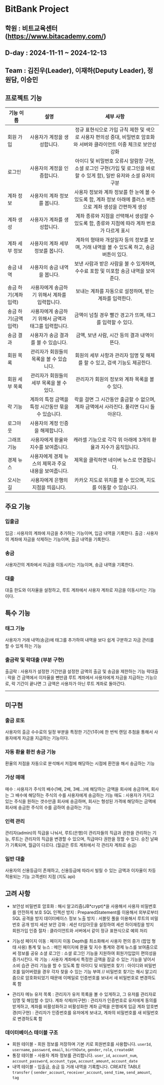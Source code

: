 # BitBank Project
## 학원 : 비트교육센터 (https://www.bitacademy.com/)
## D-day : 2024-11-11 ~ 2024-12-13
## Team : 김진우(Leader), 이재하(Deputy Leader), 정원담, 이승민


## 프로젝트 기능
| 기능 이름            |                          설명                         |                                                          세부 사항                                                         |
|----------------------|:-----------------------------------------------------:|:--------------------------------------------------------------------------------------------------------------------------:|
| 회원 가입            | 사용자가 계정을 생성합니다.                           | 정규 표현식으로 가입 규칙 제한 및 색으로 사용자 편의성 증대, 비밀번호 암호화와  서버와 클라이언트 이중 체크로 보안성 강화  |
| 로그인               | 사용자의 계정을 인증합니다.                           | 아이디 및 비밀번호 오류시 알람창 구현, 소셜 로그인 구현(가입 및 로그인을 바로 할 수 있게 함), 일반 유저와 소셜 유저의 구분 |
| 계좌 정보            | 사용자의 계좌 정보를 봅니다.                          | 사용자 정보와 계좌 정보를 한 눈에 볼 수 있도록 함, 계좌 정보 아래에 플러스 버튼으로 계좌 생성을 간편하게 생성              |
| 계좌 생성            | 사용자가 계좌를 생성합니다.                           | 계좌 종류와 지점을 선택해서 생성할 수 있도록 함, 종류와 지점에 따라 계좌 번호가 다르게 표시                                |
| 계좌 세부 정보       | 사용자의 계좌 세부 정보를 봅니다.                     | 계좌의 형태와 개설일자 등의 정보를 보며, 거래 내역을 볼 수 있도록 하고, 송금 버튼이 있다.                                  |
| 송금 내역            | 사용자의 송금 내역을 봅니다.                          | 보낸 사람과 받은 사람을 볼 수 있게하며, 수수료 포함 및 미포함 송금 내역을 보여준다.                                        |
| 송금 하기(계좌 입력) | 사용자에게 송금하기 위해서 계좌를 입력합니다.         | 보내는 계좌를 자동으로 설정하며, 받는 계좌를 입력한다.                                                                     |
| 송금 하기(금액 입력) | 사용자에게 송금하기 위해서 금액과 태그를 입력합니다.  | 금액이 넘칠 경우 빨간 경고가 뜨며, 태그를 입력할 수 있다.                                                                  |
| 송금 결과            | 사용자가 송금 결과를 볼 수 있습니다.                  | 금액, 보낸 사람, 시간 등의 결과 내역이 뜬다.                                                                               |
| 회원 목록            | 관리자가 회원들의 목록을 볼 수 있습니다.              | 회원의 세부 사항과 관리자 임명 및 해제를 할 수 있고, 검색 기능도 제공한다.                                                 |
| 회원 세부 목록       | 관리자가 회원들의 세부 목록을 볼 수 있다.             | 관리자가 회원의 정보와 계좌 목록을 볼 수 있다.                                                                             |
| 락 기능              | 계좌의 특정 금액을 특정 시간동안 묶을 수 있습니다.    | 락을 걸면 그 시간동안 출금할 수 없으며, 계좌 금액에서 사라진다. 풀리면 다시 돌아온다.                                      |
| 로그아웃             | 사용자의 계정 인증을 해제합니다.                      |                                                                                                                            |
| 그래프 기능          | 사용자에게 환율와 지수를 보여줍니다.                  | 캐러셀 기능으로 각각 위 아래에 3개의 환율과 지수가 움직입니다.                                                             |
| 경제 뉴스            | 사용자에게 경제 뉴스의 제목과 주요 내용을 보여줍니다. | 제목을 클릭하면 네이버 뉴스로 연결됩니다.                                                                                  |
| 오시는 길            | 사용자에게 은행의 지점을 띄웁니다.                    | 카카오 지도로 위치를 볼 수 있으며, 지도를 이동할 수 있습니다.                                                              |


## 주요 기능
### 입출금
입금 : 사용자의 계좌에 자금을 추가하는 기능이며, 입금 내역을 기록한다.
출금 : 사용자의 계좌에 자금을 삭제하는 기능이며, 출금 내역을 기록한다.
### 송금
사용자간의 계좌에서 자금을 이동시키는 기능이며, 송금 내역을 기록한다.
### 대출
대출 한도와 이자율을 설정하고, 루트 계좌에서 사용자 계좌로 자금을 이동시키는 기능이다.
## 특수 기능
### 태그 기능
사용자가 거래 내역(송금)에 태그를 추가하여 내역을 보다 쉽게 구분하고 자금 관리를 할 수 있게 하는 기능
### 출금락 및 락대출 (부분 구현)
출금락 : 사용자가 설정한 기간만큼 설정한 금액의 출금 및 송금을 제한하는 기능
락대출 : 락을 건 금액에서 이자율을 뺀만큼 루트 계좌에서 사용자에게 자금을 지급하는 기능으로, 락 기간이 끝나면 그 금액은 사용자가 아닌 루트 계좌로 돌아간다.

---- 
## 미구현
### 출금 로또
사용자의 출금 수수료의 일정 부분을 특정한 기간(1주)에 한 번씩 랜덤 추첨을 통해서 사용자에게 자금을 지급하는 기능이다.
### 자동 환율 환전 송금 기능
환율의 저점을 자동으로 분석해서 저점에 해당하는 시점에 환전을 해서 송금하는 기능
### 가상 매매
매수 : 사용자가 주식의 배수(1배, 2배, 3배…)에 해당하는 금액을 회사에 송금하며, 회사는 그 배수에 해당하는 주식의 수를 사용자에게 송금하는 기능
매도 : 사용자가 가지고 있는 주식을 원하는 갯수만큼 회사에 송금하며, 회사는 형성된 가격에 해당하는 금액에 회사에 송금한 주식의 수를 곱하여 송금하는 기능
### 인력 관리
관리자(admin)의 직급을 나눠서, 루트(은행)이 관리자들의 직급과 권한을 관리하는 기능, 루트는 관리자의 직급을 변경할 수 있으며, 직급마다 권한을 정할 수 있다. 승진 날짜가 기록되며, 월급이 다르다. (월급은 루트 계좌에서 각 관리자 계좌로 송금)
### 일반 대출
사용자의 신용등급이 존재하고, 신용등급에 따라서 빌릴 수 있는 금액과 이자율이 차등 적용되는 기능
고객센터 지점 (지도 api)

## 고려 사항
- 보안성
비밀번호 암호화 : 해시 알고리즘(JB*crypt)*을 사용해서 사용자 비밀번호를 안전하게 보호
SQL 인젝션 방지 : PreparedStatement를 이용해서 외부로부터 SQL 공격을 방지
데이터베이스 정보 노출 방지 : 서블릿 풀을 이용해서 루트의 비밀번호 공개 방지
세션 보안 강화 : 세션 타임아웃을 설정하여 세션 하이재킹을 방지
회원가입 인증 절차 : 클라이언트와 서버에서 같이 정규 표현식으로 예외 처리

- 기능성
페이지 이동 : 페이지 이동 Depth를 최소화해서 사용자 편의 증가 (팝업 형태 사용)
통계 및 뉴스 : 메인 페이지에 환율 및 지수 통계와 경제 뉴스를 보여줌으로써 정보를 공유
소셜 로그인 : 소셜 로그인 기능을 지원하여 회원가입없이 편의성을 증가시킨다.
락 기능 : 사용자 계좌에서 특정한 금액을 잠글 수 있는 기능을 넣어서 소비 습관 관리 기능을 할 수 있도록 함
아이디 및 비밀번호 찾기 : 아이디와 비밀번호를 잃어버렸을 경우 각자 찾을 수 있는 기능 부여
 // 비밀번호 찾기는 해시 알고리즘으로 암호화되었기 때문에 이메일로 인증번호를 보내서 새 비밀번호로 변경하도록 함
 
- 관리자 메뉴
유저 목록 : 관리자가 유저 목록을 볼 수 있게하고, 그 유저를 관리자로 임명 및 해임할 수 있다.
계좌 삭제(미구현) : 관리자가 인증번호로 유저에게 동의를 받게하고, 계좌를 비활성화하고 비활성화한 계좌 금액을 은행에게 입금
계좌 암호변경(미구현) : 관리자가 인증번호를 유저에게 보내고, 계좌의 비밀번호를 새 비밀번호로 변경하도록 함

### 데이터베이스 테이블 구조
 * 회원 테이블 - 회원 정보를 저장하며 기본 키로 회원번호를 사용합니다. 
    `userId`, `username`, `password`, `email`, `birthDate`, `gender`, `role`, `createdAt`
 * 통장 테이블 - 사용자 계좌 정보를 관리합니다. 
	`user_id`, `account_num`, `account_password`, `account_type`, `account_amount`, `account_date`
 * 내역 테이블 - 입출금, 송금 등 거래 내역을 기록합니다. CREATE TABLE `transfer` (
	`sender_account`, `receiver_account`, `send_time`, `send_amount`, `tag` 
    
